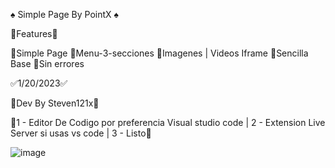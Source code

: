 ♠️ Simple Page By PointX ♠️

🚀Features🚀

🦝Simple Page
🦝Menu-3-secciones
🦝Imagenes | Videos Iframe
🦝Sencilla Base
🦝Sin errores

✅1/20/2023✅

🔨Dev By Steven121x🔨

🔧1 - Editor De Codigo por preferencia Visual studio code | 2 - Extension Live Server si usas vs code | 3 - Listo🔧

![image](https://user-images.githubusercontent.com/96802942/219947891-a39a71a7-4529-460e-bd23-d92c97291459.png)


